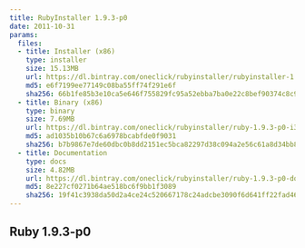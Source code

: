 ```yaml
---
title: RubyInstaller 1.9.3-p0
date: 2011-10-31
params:
  files:
  - title: Installer (x86)
    type: installer
    size: 15.13MB
    url: https://dl.bintray.com/oneclick/rubyinstaller/rubyinstaller-1.9.3-p0.exe
    md5: e6f7199ee77149c08ba55ff74f291e6f
    sha256: 66b1fe85b3e10ca5e646f755829fc95a52ebba7ba0e22c8bef90374c8c95e672
  - title: Binary (x86)
    type: binary
    size: 7.69MB
    url: https://dl.bintray.com/oneclick/rubyinstaller/ruby-1.9.3-p0-i386-mingw32.7z
    md5: ad1035b10b67c6a6978bcabfde0f9031
    sha256: b7b9867e7de60dbc0b8dd2151ec5bca82297d38c094a2e56c61a8d34bb859972
  - title: Documentation
    type: docs
    size: 4.82MB
    url: https://dl.bintray.com/oneclick/rubyinstaller/ruby-1.9.3-p0-doc-chm.7z
    md5: 8e227cf0271b64ae518bc6f9bb1f3089
    sha256: 19f41c3938da50d2a4ce24c520667178c24adcbe3090f6d641ff22fad4654167
---
```


## Ruby 1.9.3-p0
